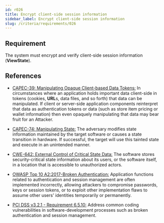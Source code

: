 ```yaml
---
id: r026
title: Encrypt client-side session information
sidebar_label: Encrypt client-side session information
slug: /criteria/requirements/026
---
```


## Requirement

The system must encrypt and verify
client-side session information (**ViewState**).

## References

- [CAPEC-39: Manipulating Opaque Client-based Data Tokens:](http://capec.mitre.org/data/definitions/39.html)
  In circumstances where an application holds
  important data client-side in tokens
  (cookies, **URL**s, data files, and so forth)
  that data can be manipulated.
  If client or server-side application components
  reinterpret that data as authentication tokens
  or data (such as store item pricing
  or wallet information)
  then even opaquely manipulating that data
  may bear fruit for an Attacker.

- [CAPEC-74: Manipulating State:](http://capec.mitre.org/data/definitions/74.html)
  The adversary modifies state information
  maintained by the target software
  or causes a state transition in hardware.
  If successful,
  the target will use this tainted state
  and execute in an unintended manner.

- [CWE-642: External Control of Critical State Data:](https://cwe.mitre.org/data/definitions/642.html)
  The software stores
  security-critical state information
  about its users,
  or the software itself,
  in a location
  that is accessible
  to unauthorized actors.

- [OWASP Top 10 A2:2017-Broken Authentication:](https://owasp.org/www-project-top-ten/OWASP_Top_Ten_2017/Top_10-2017_A2-Broken_Authentication)
  Application functions
  related to authentication and session management
  are often implemented incorrectly,
  allowing attackers
  to compromise passwords,
  keys or session tokens,
  or to exploit other implementation flaws
  to assume other users' identities
  temporarily or permanently.

- [PCI DSS v3.2.1 - Requirement 6.5.10:](https://www.pcisecuritystandards.org/documents/PCI_DSS_v3-2-1.pdf)
  Address common coding vulnerabilities
  in software-development processes
  such as broken authentication
  and session management.
